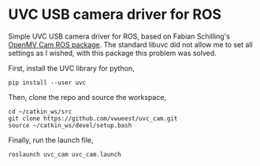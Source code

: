 # UVC USB camera driver for ROS
Simple UVC USB camera driver for ROS, based on Fabian Schilling's [OpenMV Cam ROS package](https://github.com/fabianschilling/openmv_cam). The standard libuvc did not allow me to set all settings as I wished, with this package this problem was solved.

First, install the UVC library for python,
```
pip install --user uvc
```
Then, clone the repo and source the workspace,
```
cd ~/catkin_ws/src
git clone https://github.com/vwueest/uvc_cam.git
source ~/catkin_ws/devel/setup.bash
```
Finally, run the launch file,
```
roslaunch uvc_cam uvc_cam.launch 
```
